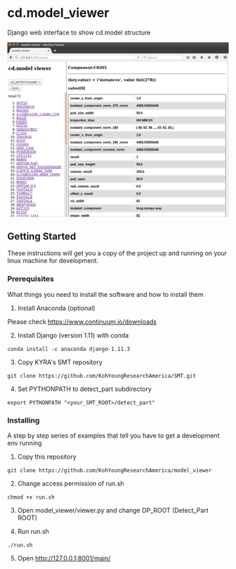 # cd.model_viewer

Django web interface to show cd.model structure

![screen shot](./model_viewer_example2.png?raw=true "model_viewer screen shot")


## Getting Started

These instructions will get you a copy of the project up and running on your linux machine for development.

### Prerequisites

What things you need to install the software and how to install them
1. Install Anaconda (optional)

Please check https://www.continuum.io/downloads

2. Install Django (version 1.11) with conda

```
conda install -c anaconda django-1.11.3
```

3. Copy KYRA's SMT repository
```
git clone https://github.com/KohYoungResearchAmerica/SMT.git
```

4. Set PYTHONPATH to detect_part subdirectory
```
export PYTHONPATH "<your_SMT_ROOT>/detect_part"
```

### Installing
A step by step series of examples that tell you have to get a development env running

1. Copy this repository
```
git clone https://github.com/KohYoungResearchAmerica/model_viewer 
```
2. Change access permission of run.sh

```
chmod +x run.sh
```
3. Open model_viewer/viewer.py and change DP_ROOT (Detect_Part ROOT)

4. Run run.sh
```
./run.sh
```
5. Open http://127.0.0.1:8001/main/


